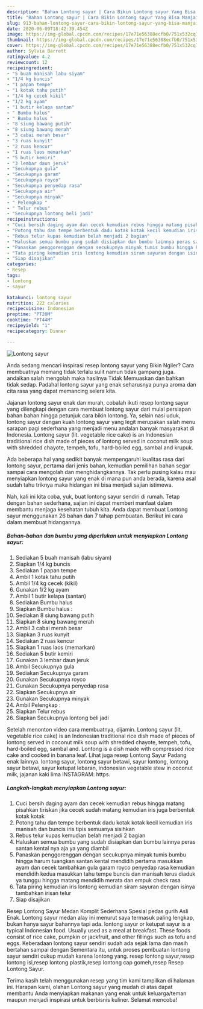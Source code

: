 ```yaml
---
description: "Bahan Lontong sayur | Cara Bikin Lontong sayur Yang Bisa Manjain Lidah"
title: "Bahan Lontong sayur | Cara Bikin Lontong sayur Yang Bisa Manjain Lidah"
slug: 913-bahan-lontong-sayur-cara-bikin-lontong-sayur-yang-bisa-manjain-lidah
date: 2020-06-09T18:42:39.454Z
image: https://img-global.cpcdn.com/recipes/17e71e56388ecfb0/751x532cq70/lontong-sayur-foto-resep-utama.jpg
thumbnail: https://img-global.cpcdn.com/recipes/17e71e56388ecfb0/751x532cq70/lontong-sayur-foto-resep-utama.jpg
cover: https://img-global.cpcdn.com/recipes/17e71e56388ecfb0/751x532cq70/lontong-sayur-foto-resep-utama.jpg
author: Sylvia Barrett
ratingvalue: 4.2
reviewcount: 12
recipeingredient:
- "5 buah manisah labu siyam"
- "1/4 kg buncis"
- "1 papan tempe"
- "1 kotak tahu putih"
- "1/4 kg cecek kikil"
- "1/2 kg ayam"
- "1 butir kelapa santan"
- " Bumbu halus"
- " Bumbu halus "
- "8 siung bawang putih"
- "8 siung bawang merah"
- "3 cabai merah besar"
- "3 ruas kunyit"
- "2 ruas kencur"
- "1 ruas laos memarkan"
- "5 butir kemiri"
- "3 lembar daun jeruk"
- "Secukupnya gula"
- "Secukupnya garam"
- "Secukupnya royco"
- "Secukupnya penyedap rasa"
- "Secukupnya air"
- "Secukupnya minyak"
- " Pelengkap "
- " Telur rebus"
- "Secukupnya lontong beli jadi"
recipeinstructions:
- "Cuci bersih daging ayam dan cecek kemudian rebus hingga matang pisahkan tiriskan jika cecek sudah matang kemudian iris juga berbentuk kotak kotak"
- "Potong tahu dan tempe berbentuk dadu kotak kotak kecil kemudian iris manisah dan buncis iris tipis semuanya sisihkan"
- "Rebus telur kupas kemudian belah menjadi 2 bagian"
- "Haluskan semua bumbu yang sudah disiapkan dan bumbu lainnya peras santan kental nya aja ya yang diambil"
- "Panaskan penggorenggan dengan secukupnya minyak tumis bumbu hingga harum tuangkan santan kental mendidih pertama masukkan ayam dan cecek tambahkan gula garam royco penyedap rasa kemudian mendidih kedua masukkan tahu tempe buncis dan manisah terus diaduk ya tunggu hingga matang mendidih merata dan empuk check rasa"
- "Tata piring kemudian iris lontong kemudian siram sayuran dengan isinya tambahkan irisan telur"
- "Siap disajikan"
categories:
- Resep
tags:
- lontong
- sayur

katakunci: lontong sayur 
nutrition: 222 calories
recipecuisine: Indonesian
preptime: "PT20M"
cooktime: "PT44M"
recipeyield: "1"
recipecategory: Dinner

---
```



![Lontong sayur](https://img-global.cpcdn.com/recipes/17e71e56388ecfb0/751x532cq70/lontong-sayur-foto-resep-utama.jpg)

Anda sedang mencari inspirasi resep lontong sayur yang Bikin Ngiler? Cara membuatnya memang tidak terlalu sulit namun tidak gampang juga. andaikan salah mengolah maka hasilnya Tidak Memuaskan dan bahkan tidak sedap. Padahal lontong sayur yang enak seharusnya punya aroma dan cita rasa yang dapat memancing selera kita.

Jajanan lontong sayur enak dan murah, cobalah ikuti resep lontong sayur yang dilengkapi dengan cara membuat lontong sayur dari mulai persiapan bahan bahan hingga petunjuk cara bikin lontong. Ya, selain nasi uduk, lontong sayur dengan kuah lontong sayur yang legit merupakan salah menu sarapan pagi sederhana yang menjadi menu andalan banyak masyarakat di Indonesia. Lontong sayur (lit. vegetable rice cake) is an Indonesian traditional rice dish made of pieces of lontong served in coconut milk soup with shredded chayote, tempeh, tofu, hard-boiled egg, sambal and krupuk.

Ada beberapa hal yang sedikit banyak mempengaruhi kualitas rasa dari lontong sayur, pertama dari jenis bahan, kemudian pemilihan bahan segar sampai cara mengolah dan menghidangkannya. Tak perlu pusing kalau mau menyiapkan lontong sayur yang enak di mana pun anda berada, karena asal sudah tahu triknya maka hidangan ini bisa menjadi sajian istimewa.


Nah, kali ini kita coba, yuk, buat lontong sayur sendiri di rumah. Tetap dengan bahan sederhana, sajian ini dapat memberi manfaat dalam membantu menjaga kesehatan tubuh kita. Anda dapat membuat Lontong sayur menggunakan 26 bahan dan 7 tahap pembuatan. Berikut ini cara dalam membuat hidangannya.

<!--inarticleads1-->

##### Bahan-bahan dan bumbu yang diperlukan untuk menyiapkan Lontong sayur:

1. Sediakan 5 buah manisah (labu siyam)
1. Siapkan 1/4 kg buncis
1. Sediakan 1 papan tempe
1. Ambil 1 kotak tahu putih
1. Ambil 1/4 kg cecek (kikil)
1. Gunakan 1/2 kg ayam
1. Ambil 1 butir kelapa (santan)
1. Sediakan  Bumbu halus
1. Siapkan  Bumbu halus :
1. Sediakan 8 siung bawang putih
1. Siapkan 8 siung bawang merah
1. Ambil 3 cabai merah besar
1. Siapkan 3 ruas kunyit
1. Sediakan 2 ruas kencur
1. Siapkan 1 ruas laos (memarkan)
1. Sediakan 5 butir kemiri
1. Gunakan 3 lembar daun jeruk
1. Ambil Secukupnya gula
1. Sediakan Secukupnya garam
1. Gunakan Secukupnya royco
1. Gunakan Secukupnya penyedap rasa
1. Siapkan Secukupnya air
1. Gunakan Secukupnya minyak
1. Ambil  Pelengkap :
1. Siapkan  Telur rebus
1. Siapkan Secukupnya lontong beli jadi


Setelah menonton video cara membuatnya, dijamin. Lontong sayur (lit. vegetable rice cake) is an Indonesian traditional rice dish made of pieces of lontong served in coconut milk soup with shredded chayote, tempeh, tofu, hard-boiled egg, sambal and. Lontong is a dish made with compressed rice cake and cooked in banana leaf. Lihat juga resep Lontong Sayur Padang enak lainnya. lontong sayur, lontong sayur betawi, sayur lontong, lontong sayur betawi, sayur ketupat lebaran, indonesian vegetable stew in coconut milk, jajanan kaki lima INSTAGRAM: https. 

<!--inarticleads2-->

##### Langkah-langkah menyiapkan Lontong sayur:

1. Cuci bersih daging ayam dan cecek kemudian rebus hingga matang pisahkan tiriskan jika cecek sudah matang kemudian iris juga berbentuk kotak kotak
1. Potong tahu dan tempe berbentuk dadu kotak kotak kecil kemudian iris manisah dan buncis iris tipis semuanya sisihkan
1. Rebus telur kupas kemudian belah menjadi 2 bagian
1. Haluskan semua bumbu yang sudah disiapkan dan bumbu lainnya peras santan kental nya aja ya yang diambil
1. Panaskan penggorenggan dengan secukupnya minyak tumis bumbu hingga harum tuangkan santan kental mendidih pertama masukkan ayam dan cecek tambahkan gula garam royco penyedap rasa kemudian mendidih kedua masukkan tahu tempe buncis dan manisah terus diaduk ya tunggu hingga matang mendidih merata dan empuk check rasa
1. Tata piring kemudian iris lontong kemudian siram sayuran dengan isinya tambahkan irisan telur
1. Siap disajikan


Resep Lontong Sayur Medan Komplit Sederhana Spesial pedas gurih Asli Enak. Lontong sayur medan alay ini menurut saya termasuk paling lengkap, bukan hanya sayur bahannya tapi ada. lontong sayur or ketupat sayur is a typical Indonesian food. Usually used as a meal at breakfast. These foods consist of rice cake, pumpkin or jackfruit, and other fillings such as tofu and eggs. Keberadaan lontong sayur sendiri sudah ada sejak lama dan masih bertahan sampai dengan Sementara itu, untuk proses pembuatan lontong sayur sendiri cukup mudah karena lontong yang. resep lontong sayur,resep lontong isi,resep lontong plastik,resep lontong cap gomeh,resep Resep Lontong Sayur. 

Terima kasih telah menggunakan resep yang tim kami tampilkan di halaman ini. Harapan kami, olahan Lontong sayur yang mudah di atas dapat membantu Anda menyiapkan makanan yang enak untuk keluarga/teman maupun menjadi inspirasi untuk berbisnis kuliner. Selamat mencoba!
